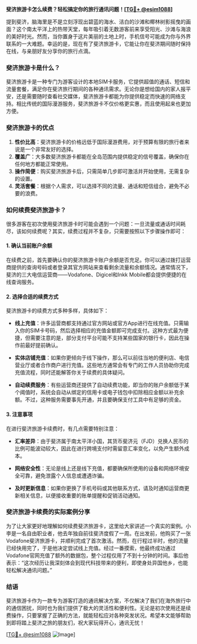 **斐济旅游卡怎么续费？轻松搞定你的旅行通讯问题！[[TG💪+ @esim1088](https://t.me/s/esim1088)]**

提到斐济，脑海里是不是立刻浮现出碧蓝的海水、洁白的沙滩和椰林树影摇曳的画面？这个南太平洋上的热带天堂，每年吸引着无数游客前来享受阳光、沙滩与海浪的美好时光。然而，当你置身于这片美丽的土地上时，手机信号可能成为你与外界联系的一大难题。幸运的是，现在有了斐济旅游卡，它能让你在斐济期间随时保持在线，与亲朋好友分享你的旅行点滴。

### 斐济旅游卡是什么？

斐济旅游卡是一种专门为游客设计的本地SIM卡服务，它提供超值的通话、短信和流量套餐，满足你在斐济旅行期间的各种通讯需求。无论你是想给国内的家人报平安，还是需要随时查看社交媒体，斐济旅游卡都能为你提供稳定而快速的网络支持。相比传统的国际漫游服务，斐济旅游卡不仅价格更实惠，而且使用起来也更加方便。

### 斐济旅游卡的优点

1. **性价比高**：斐济旅游卡的价格远低于国际漫游费用，对于预算有限的旅行者来说是一个非常友好的选择。
2. **覆盖广**：大多数斐济旅游卡都能在全岛范围内提供稳定的信号覆盖，确保你在任何地方都能正常使用。
3. **操作简便**：购买斐济旅游卡后，只需简单几步即可激活并开始使用，无需复杂的设置。
4. **灵活套餐**：根据个人需求，可以选择不同的流量、通话和短信组合，避免不必要的浪费。

### 如何续费斐济旅游卡？

很多游客在初次使用斐济旅游卡时可能会遇到一个问题：一旦流量或通话时间耗尽，该如何续费呢？其实，续费过程并不复杂，只需要按照以下步骤操作即可：

#### 1. 确认当前账户余额

在续费之前，首先要确认你的斐济旅游卡账户余额是否充足。你可以通过拨打运营商提供的查询号码或者登录其官方网站来查看剩余流量和余额情况。通常情况下，斐济的三大电信运营商——Vodafone、Digicel和Inkk Mobile都会提供便捷的在线查询服务。

#### 2. 选择合适的续费方式

斐济旅游卡的续费方式多种多样，具体如下：

- **线上充值**：许多运营商都支持通过官方网站或官方App进行在线充值。只需输入你的SIM卡号码，然后选择相应的充值金额即可完成支付。这种方式最为便捷，但需要注意的是，部分支付平台可能不支持某些国家的银行卡，因此在操作前最好提前确认。
  
- **实体店铺充值**：如果你更倾向于线下操作，那么可以前往当地的便利店、电信营业厅或者合作商户进行充值。这些地方通常会有专门的工作人员协助你完成充值流程，同时还能解答你关于续费的具体疑问。

- **自动续费服务**：有些运营商还提供了自动续费功能，即当你的账户余额低于某个阈值时，系统会自动从绑定的信用卡或电子钱包中扣除相应金额以补充余额。不过，这种服务需要事先开通，并且要确保支付工具中有足够的资金。

#### 3. 注意事项

在进行斐济旅游卡续费时，有几点需要特别注意：

- **汇率差异**：由于斐济属于南太平洋小国，其货币斐济元（FJD）兑换人民币的比例可能波动较大，因此在进行跨境支付时需留意汇率变化，以免产生额外成本。
  
- **网络安全性**：无论是线上还是线下充值，都要确保所使用的设备和网络环境安全可靠，避免泄露个人信息或遭遇诈骗。

- **及时更新信息**：如果你更换了手机号码或其他联系方式，请及时通知运营商更新相关信息，以便接收重要的账单提醒和促销活动通知。

### 斐济旅游卡续费的实际案例分享

为了让大家更好地理解如何续费斐济旅游卡，这里给大家讲述一个真实的案例。小李是一名自由职业者，他去年独自前往斐济度假了一周。在出发前，他购买了一张Vodafone斐济旅游卡，并顺利完成了首次激活。然而，在行程过半时，他的流量已经快用完了，于是他决定尝试线上充值。经过一番摸索，他最终成功通过Vodafone官网充值了额外的数据包，整个过程仅用了不到十分钟的时间。事后他表示：“这次经历让我深刻体会到现代科技带来的便利，即使身处异国他乡，也能轻松解决通讯问题。”

### 结语

斐济旅游卡作为一款专为游客打造的通讯解决方案，不仅解决了我们在海外旅行中的通信困扰，同时也为我们提供了极大的灵活性和便利性。无论是初次使用还是续费操作，只要掌握了正确的方法，就能轻松应对各种突发状况。希望本文能够帮助到即将踏上斐济之旅的朋友们，祝大家玩得开心，通讯无忧！

[[TG💪+ @esim1088](https://t.me/s/esim1088) ![Image](https://i.postimg.cc/4NQfJmqS/Snipaste-2025-05-13-00-14-12.png)]